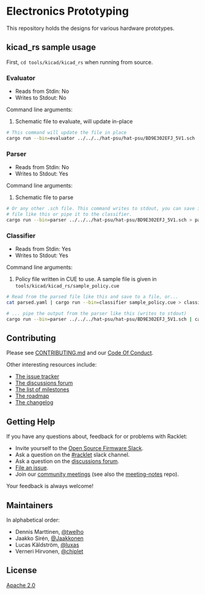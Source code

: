 # Electronics Prototyping

This repository holds the designs for various hardware prototypes.

## kicad_rs sample usage

First, `cd tools/kicad/kicad_rs` when running from source.

### Evaluator

* Reads from Stdin: No
* Writes to Stdout: No

Command line arguments:

1. Schematic file to evaluate, will update in-place

```bash
# This command will update the file in place
cargo run --bin=evaluator ../../../hat-psu/hat-psu/BD9E302EFJ_5V1.sch
```

### Parser

* Reads from Stdin: No
* Writes to Stdout: Yes

Command line arguments:

1. Schematic file to parse

```bash
# Or any other .sch file. This command writes to stdout, you can save it in a
# file like this or pipe it to the classifier.
cargo run --bin=parser ../../../hat-psu/hat-psu/BD9E302EFJ_5V1.sch > parsed.yaml
```

### Classifier

* Reads from Stdin: Yes
* Writes to Stdout: Yes

Command line arguments:

1. Policy file written in CUE to use. A sample file is given in `tools/kicad/kicad_rs/sample_policy.cue`

```bash
# Read from the parsed file like this and save to a file, or...
cat parsed.yaml | cargo run --bin=classifier sample_policy.cue > classified.yaml

# ... pipe the output from the parser like this (writes to stdout)
cargo run --bin=parser ../../../hat-psu/hat-psu/BD9E302EFJ_5V1.sch | cargo run --bin=classifier sample_policy.cue
```

## Contributing

Please see [CONTRIBUTING.md](CONTRIBUTING.md) and our [Code Of Conduct](CODE_OF_CONDUCT.md).

Other interesting resources include:

- [The issue tracker](https://github.com/racklet/racklet/issues)
- [The discussions forum](https://github.com/racklet/racklet/discussions)
- [The list of milestones](https://github.com/racklet/racklet/milestones)
- [The roadmap](https://github.com/orgs/racklet/projects/1)
- [The changelog](https://github.com/racklet/racklet/blob/main/CHANGELOG.md)

## Getting Help

If you have any questions about, feedback for or problems with Racklet:

- Invite yourself to the [Open Source Firmware Slack](https://slack.osfw.dev/).
- Ask a question on the [#racklet](https://osfw.slack.com/messages/racklet/) slack channel.
- Ask a question on the [discussions forum](https://github.com/racklet/racklet/discussions).
- [File an issue](https://github.com/racklet/racklet/issues/new).
- Join our [community meetings](https://hackmd.io/@racklet/Sk8jHHc7_) (see also the [meeting-notes](https://github.com/racklet/meeting-notes) repo).

Your feedback is always welcome!

## Maintainers

In alphabetical order:

- Dennis Marttinen, [@twelho](https://github.com/twelho)
- Jaakko Sirén, [@Jaakkonen](https://github.com/Jaakkonen)
- Lucas Käldström, [@luxas](https://github.com/luxas)
- Verneri Hirvonen, [@chiplet](https://github.com/chiplet)

## License

[Apache 2.0](LICENSE)
